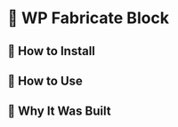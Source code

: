 # :floppy_disk: WP Fabricate Block

## :hammer: How to Install

## :nut_and_bolt: How to Use

## :bookmark_tabs: Why It Was Built
